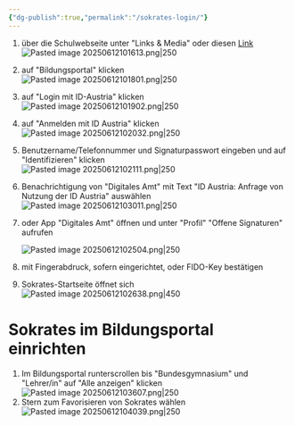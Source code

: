 ```yaml
---
{"dg-publish":true,"permalink":"/sokrates-login/"}
---
```


1. über die Schulwebseite unter "Links & Media" oder diesen [Link](https://www.sokrates-bund.at/SOKB/idpSelection.do?actionDo=new)  
    ![Pasted image 20250612101613.png|250](https://qhandbuch.vercel.app/img/user/Pasted%20image%2020250612101613.png)
    
2. auf "Bildungsportal" klicken  
    ![Pasted image 20250612101801.png|250](https://qhandbuch.vercel.app/img/user/Pasted%20image%2020250612101801.png)
    
3. auf "Login mit ID-Austria" klicken  
    ![Pasted image 20250612101902.png|250](https://qhandbuch.vercel.app/img/user/Pasted%20image%2020250612101902.png)
    
4. auf "Anmelden mit ID Austria" klicken  
    ![Pasted image 20250612102032.png|250](https://qhandbuch.vercel.app/img/user/Pasted%20image%2020250612102032.png)
    
5. Benutzername/Telefonnummer und Signaturpasswort eingeben und auf "Identifizieren" klicken  
    ![Pasted image 20250612102111.png|250](https://qhandbuch.vercel.app/img/user/Pasted%20image%2020250612102111.png)
    
6. Benachrichtigung von "Digitales Amt" mit Text "ID Austria: Anfrage von Nutzung der ID Austria" auswählen  
    ![Pasted image 20250612103011.png|250](https://qhandbuch.vercel.app/img/user/Pasted%20image%2020250612103011.png)
    
7. oder App "Digitales Amt" öffnen und unter "Profil" "Offene Signaturen" aufrufen
    
    ![Pasted image 20250612102504.png|250](https://qhandbuch.vercel.app/img/user/Pasted%20image%2020250612102504.png)
    
8. mit Fingerabdruck, sofern eingerichtet, oder FIDO-Key bestätigen
    
9. Sokrates-Startseite öffnet sich  
    ![Pasted image 20250612102638.png|450](https://qhandbuch.vercel.app/img/user/Pasted%20image%2020250612102638.png)
    

# Sokrates im Bildungsportal einrichten

1. Im Bildungsportal runterscrollen bis "Bundesgymnasium" und "Lehrer/in" auf "Alle anzeigen" klicken  
    ![Pasted image 20250612103607.png|250](https://qhandbuch.vercel.app/img/user/Pasted%20image%2020250612103607.png)
2. Stern zum Favorisieren von Sokrates wählen  
    ![Pasted image 20250612104039.png|250](https://qhandbuch.vercel.app/img/user/Pasted%20image%2020250612104039.png)